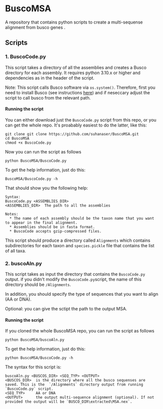 # BuscoMSA
A repository that contains python scripts to create a multi-sequense alignment from busco genes .
## Scripts
### 1. BuscoCode.py
This script takes a directory of all the assemblies and creates a Busco directory for each assembly. It requires python 3.10.x or higher and dependencies as in the header of the script.

Note: This script calls Busco software via `os.system()`. Therefore, first you need to install Busco (see instructions [here](https://busco.ezlab.org/busco_userguide.html)) and if neseccary adjust the script to call busco from the relevant path.

#### Running the script
You can either download just the `BuscoCode.py` script from this repo, or you can get the whole repo. It's proabably easiest to do the latter, like this:
```
git clone git clone https://github.com/suhanaser/BuscoMSA.git
cd BuscoMSA
chmod +x BuscoCode.py
```
Now you can run the script as follows
```
python BuscoMSA/BuscoCode.py
```
To get the help information, just do this:
```
BuscoMSA/BuscoCode.py -h
```
That should show you the following help:
```
Syntax:
BuscoCode.py <ASSEMBLIES_DIR>
<ASSEMBLIES_DIR>  The path to all the assemblies 

Notes: 
  * The name of each assembly should be the taxon name that you want to appear in the final alignment.
  * Assemblies should be in fasta format.
  * BuscoCode accepts gzip-compressed files.
```
This script should produce a directory called `Alignments` which contains subdirectories for each taxon and `species.pickle` file that contains the list of all taxa. 

### 2. buscoAln.py
This script takes as input the directory that contains the `BuscoCode.py` output. 
if you didn't modify the `BuscoCode.py`script, the name of this directory should be `/Alignments`.

 In addition, you should specify the type of sequences that you want to align (AA or DNA).
 
 Optional: you can give the sctipt the path to the output MSA.
 
 #### Running the script
 If you cloned the whole BuscoMSA repo, you can run the script as follows
```
python BuscoMSA/buscoAln.py
```
To get the help information, just do this:
```
python BuscoMSA/BuscoCode.py -h
```
The syntax for this script is:
```
buscoAln.py <BUSCOS_DIR> <SEQ_TYP> <OUTPUT>
<BUSCOS_DIR>  is the directory where all the busco sequenses are saved. This is the  `/Alignments` directory output from running `BuscoCode.py` script.
<SEQ_TYP>     AA or DNA
<OUTPUT>      the output multi-sequence alignment (optional). If not provided the output will be `BUSCO_DIR\extracted\MSA.nex`.
```
